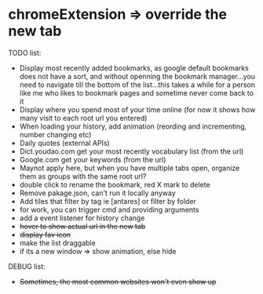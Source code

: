# chromeExtension => override the new tab
TODO list:
* Display most recently added bookmarks, as google default bookmarks does not have a sort, and without openning the bookmark manager...you need to navigate till the bottom of the list...this takes a while for a person like me who likes to bookmark pages and sometime never come back to it
* Display where you spend most of your time online (for now it shows how many visit to each root url you entered)
* When loading your history, add animation (reording and incrementing, number changing etc)
* Daily quotes (external APIs)
* Dict.youdao.com get your most recently vocabulary list (from the url)
* Google.com get your keywords (from the url)
* Maynot apply here, but when you have multiple tabs open, organize them as groups with the same root url?
* double click to rename the bookmark, red X mark to delete
* Remove pakage.json, can't run it locally anyway
* Add tiles that filter by tag ie [antares] or filter by folder
* for work, you can trigger cmd and providing arguments
* add a event listener for history change
* ~~hover to show actual url in the new tab~~
* ~~display fav icon~~
* make the list draggable
* if its a new window => show animation, else hide

DEBUG list:
* ~~Sometimes, the most common websites won't even show up~~
